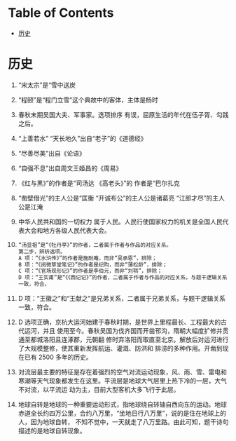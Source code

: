 # Table of Contents

* [历史](#历史)




# 历史

1. “宋太宗”是“雪中送炭

2. “程颐”是“程门立雪”这个典故中的客体，主体是杨时

3. 春秋末期吴国大夫、军事家。选项排序
   有误，屈原生活的年代在伍子胥、勾践之后。
   
4. “上善若水” “天长地久”出自“老子”的《道德经》 

5. “尽善尽美”出自《论语》

6. “自强不息”出自周文王姬昌的《周易》

7. 《红与黑》”的作者是“司汤达 《高老头》”的
   作者是“巴尔扎克
   
8. “凿壁借光”的主人公是“匡衡  “开诚布公”的主人公是诸葛亮  “江郎才尽”的主人公是江淹

9. 中华人民共和国的一切权力
   属于人民。人民行使国家权力的机关是全国人民代表大会和地方各级人民代表大会。

10. ```java
    “汤显祖”是“《牡丹亭》”的作者，二者属于作者与作品的对应关系。
    第二步，辨析选项。
    A 项：“《水浒传》”的作者是施耐庵，而非“吴承恩”，排除；
    B 项：“《阅微草堂笔记》”的作者是纪昀，而非“蒲松龄”，排除；
    C 项：“《官场现形记》”的作者是李伯元，而非“刘鹗”，排除；
    D 项：“王实甫”是“《《西记记》”的作者，二者属于作者与作品的对应关系，与题干逻辑关系
    一致，符合。
    ```

11. D 项：“王徽之”和“王献之”是兄弟关系，二者属于兄弟关系，与题干逻辑关系一致，符合。

12. D 选项正确，京杭大运河始建于春秋时期，是世界上里程最长、工程最大的古代运河，并且
    使用至今。春秋吴国为伐齐国而开凿邗沟，隋朝大幅度扩修并贯通至都城洛阳且连涿郡，元朝翻
    修时弃洛阳而取直至北京。解放后对运河进行了大规模整修，使其重新发挥航运、灌溉、防洪和
    排涝的多种作用。开凿到现在已有 2500 多年的历史。

13. 对流层最主要的特征是存在着强烈的空气对流运动现象，风、雨、雪、雷电和
    寒潮等天气现象都发生在这里。平流层是地球大气层里上热下冷的一层，大气不对流，以平流运
    动为主，目前大型客机大多飞行于此层。

14. 地球自转是地球的一种重要运动形式，指地球绕自转轴自西向东的运动。地球
    赤道全长约四万公里，合约八万里，“坐地日行八万里”，说的是住在地球上的人，因为地球自转，
    不知不觉中，一天就走了八万里路。由此可知，题干诗句描述的是地球自转现象。

